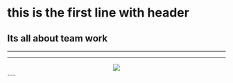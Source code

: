 # this is the first line with header
## Its all about team work

---
---

<center><img src="https://www.lma-consultinggroup.com/wp-content/uploads/Fotolia_101597037_XS.jpg"></center>
---
